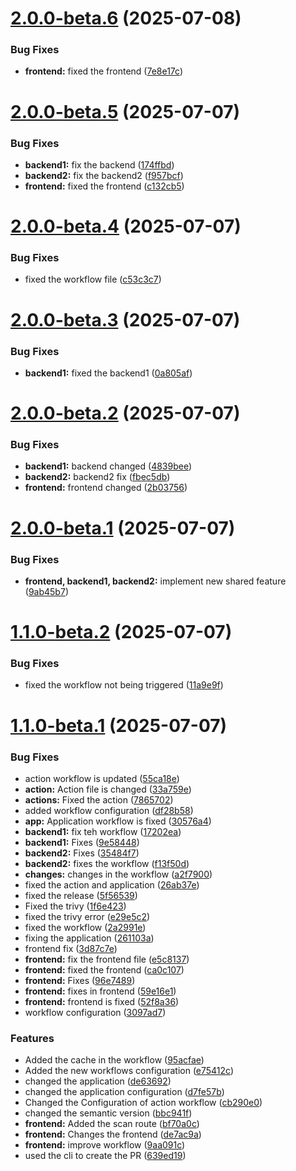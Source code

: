 
# [2.0.0-beta.6](https://github.com/PoudelAmrit123/application/compare/v2.0.0-beta.5...v2.0.0-beta.6) (2025-07-08)



### Bug Fixes


* **frontend:** fixed the frontend ([7e8e17c](https://github.com/PoudelAmrit123/application/commit/7e8e17ce2de42ee66afe7434664b6936c0150754))


# [2.0.0-beta.5](https://github.com/PoudelAmrit123/application/compare/v2.0.0-beta.4...v2.0.0-beta.5) (2025-07-07)


### Bug Fixes

* **backend1:** fix the backend ([174ffbd](https://github.com/PoudelAmrit123/application/commit/174ffbd1dca7eb1c5826eb164102c185989c538d))
* **backend2:** fix the backend2 ([f957bcf](https://github.com/PoudelAmrit123/application/commit/f957bcffcfcf9501f7f7bede2344eeda477d48ee))
* **frontend:** fixed the frontend ([c132cb5](https://github.com/PoudelAmrit123/application/commit/c132cb57789c43fc53ea01b5c1ac89055821d8a2))

# [2.0.0-beta.4](https://github.com/PoudelAmrit123/application/compare/v2.0.0-beta.3...v2.0.0-beta.4) (2025-07-07)



### Bug Fixes


* fixed the workflow file ([c53c3c7](https://github.com/PoudelAmrit123/application/commit/c53c3c74c6c63489ea55f3a9c21df383c485d63f))


# [2.0.0-beta.3](https://github.com/PoudelAmrit123/application/compare/v2.0.0-beta.2...v2.0.0-beta.3) (2025-07-07)


### Bug Fixes

* **backend1:** fixed the backend1 ([0a805af](https://github.com/PoudelAmrit123/application/commit/0a805af668b97b9a18e144e05d8acf6972523441))

# [2.0.0-beta.2](https://github.com/PoudelAmrit123/application/compare/v2.0.0-beta.1...v2.0.0-beta.2) (2025-07-07)


### Bug Fixes

* **backend1:** backend changed ([4839bee](https://github.com/PoudelAmrit123/application/commit/4839beee35d915ea7616a36dbcc22336581fd12d))
* **backend2:** backend2 fix ([fbec5db](https://github.com/PoudelAmrit123/application/commit/fbec5db5cdb6209fb0b68e0b85b00bea99c28474))
* **frontend:** frontend changed ([2b03756](https://github.com/PoudelAmrit123/application/commit/2b037560c38ca15cf0fb38da9057438773f58f3b))

# [2.0.0-beta.1](https://github.com/PoudelAmrit123/application/compare/v1.1.0-beta.2...v2.0.0-beta.1) (2025-07-07)


### Bug Fixes

* **frontend, backend1, backend2:** implement new shared feature ([9ab45b7](https://github.com/PoudelAmrit123/application/commit/9ab45b7cf2ac389848ed18e786a3273fb31aa894))

# [1.1.0-beta.2](https://github.com/PoudelAmrit123/application/compare/v1.1.0-beta.1...v1.1.0-beta.2) (2025-07-07)


### Bug Fixes

* fixed the workflow not being triggered ([11a9e9f](https://github.com/PoudelAmrit123/application/commit/11a9e9f3ac86fdb39a30b9cd14c075b21500b753))

# [1.1.0-beta.1](https://github.com/PoudelAmrit123/application/compare/v1.0.0...v1.1.0-beta.1) (2025-07-07)


### Bug Fixes

* action workflow is updated ([55ca18e](https://github.com/PoudelAmrit123/application/commit/55ca18e04346d1356570ae1377b2a92c9a916d59))
* **action:** Action file is changed ([33a759e](https://github.com/PoudelAmrit123/application/commit/33a759e922129d9f4c4e33f1598a3e07bf01243e))
* **actions:** Fixed the action ([7865702](https://github.com/PoudelAmrit123/application/commit/786570257905d17e224050499f592c40a4c1e677))
* added workflow configuration ([df28b58](https://github.com/PoudelAmrit123/application/commit/df28b58bd499bf27fa155259c991faeb1e57466e))
* **app:** Application workflow is fixed ([30576a4](https://github.com/PoudelAmrit123/application/commit/30576a4c6551bfb97457e8c9a3b223c995649918))
* **backend1:** fix teh workflow ([17202ea](https://github.com/PoudelAmrit123/application/commit/17202ea110f7cf21a9c0ccd2b8dff001df2274b6))
* **backend1:** Fixes ([9e58448](https://github.com/PoudelAmrit123/application/commit/9e58448168a668c78f35247072e4c0149adf6c42))
* **backend2:** Fixes ([35484f7](https://github.com/PoudelAmrit123/application/commit/35484f703a182f05bd3f32d93703292a0d136517))
* **backend2:** fixes the workflow ([f13f50d](https://github.com/PoudelAmrit123/application/commit/f13f50d0ebc37612dc7a2d8165faef318b156077))
* **changes:** changes in the workflow ([a2f7900](https://github.com/PoudelAmrit123/application/commit/a2f7900dc6fd0de38b8a79fa11886b512e66f247))
* fixed the action and application ([26ab37e](https://github.com/PoudelAmrit123/application/commit/26ab37e3f4421ef336628fd7cca01fc3dea15f0c))
* fixed the release ([5f56539](https://github.com/PoudelAmrit123/application/commit/5f56539d5c1afdc3d23df3778d793eda627ea1a3))
* Fixed the trivy ([1f6e423](https://github.com/PoudelAmrit123/application/commit/1f6e423f21175e4289b4f1c484258d6ada7ab5b5))
* fixed the trivy error ([e29e5c2](https://github.com/PoudelAmrit123/application/commit/e29e5c2d35eefbc14287232534e0d8270b0db4ea))
* fixed the workflow ([2a2991e](https://github.com/PoudelAmrit123/application/commit/2a2991e59ae0107fe9f27212c5a277451d930864))
* fixing the application ([261103a](https://github.com/PoudelAmrit123/application/commit/261103ab032127ebd9e5e5c8dea2a52c8dd41fdc))
* frontend fix ([3d87c7e](https://github.com/PoudelAmrit123/application/commit/3d87c7e801255003ba2574555341cd4943ce6940))
* **frontend:** fix the frontend file ([e5c8137](https://github.com/PoudelAmrit123/application/commit/e5c81372369adba6d947ed921f68f70e36618f65))
* **frontend:** fixed the frontend ([ca0c107](https://github.com/PoudelAmrit123/application/commit/ca0c107d3d515e8ecf893a12219787d55f3670fe))
* **frontend:** Fixes ([96e7489](https://github.com/PoudelAmrit123/application/commit/96e748966a6c155a2357a73daf255829982480e6))
* **frontend:** fixes in frontend ([59e16e1](https://github.com/PoudelAmrit123/application/commit/59e16e144375b0b409e905704e6fb8ed22129268))
* **frontend:** frontend is fixed ([52f8a36](https://github.com/PoudelAmrit123/application/commit/52f8a362a0adda73dd68aa00abde0f6fc7974cc1))
* workflow configuration ([3097ad7](https://github.com/PoudelAmrit123/application/commit/3097ad75854c912a6a732fab0957ddbfbc36af40))


### Features

* Added the cache in the workflow ([95acfae](https://github.com/PoudelAmrit123/application/commit/95acfae0d50c73396dd9787935406301ab038f46))
* Added the new  workflows configuration ([e75412c](https://github.com/PoudelAmrit123/application/commit/e75412ca8114039e3bde7ebd87e6836868400f05))
* changed the application ([de63692](https://github.com/PoudelAmrit123/application/commit/de63692ae69e917969b666e5c81d7fdfdc678bc9))
* changed the application configuration ([d7fe57b](https://github.com/PoudelAmrit123/application/commit/d7fe57b9c5c8c69d089e80a556ac03ca9c68e7cd))
* Changed the Configuration of action workflow ([cb290e0](https://github.com/PoudelAmrit123/application/commit/cb290e08aefad9f511138006c61080f2f94e7995))
* changed the semantic version ([bbc941f](https://github.com/PoudelAmrit123/application/commit/bbc941f30ea53d596d810b126825c4e33b810887))
* **frontend:** Added the scan route ([bf70a0c](https://github.com/PoudelAmrit123/application/commit/bf70a0cba41cefb562c2a4b9b490cccbcb96c28d))
* **frontend:** Changes the frontend ([de7ac9a](https://github.com/PoudelAmrit123/application/commit/de7ac9a588d48bda8b32bb4bd52458b0c5e15505))
* **frontend:** improve workflow ([9aa091c](https://github.com/PoudelAmrit123/application/commit/9aa091c15f44844072f57b48537f0544ea706bec))
* used the cli to create the PR ([639ed19](https://github.com/PoudelAmrit123/application/commit/639ed19e9bfebac2adfa300bced9d807ce647126))
